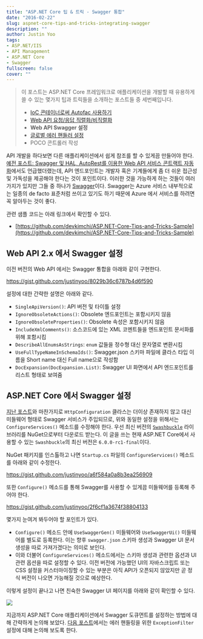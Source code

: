 ```yaml
---
title: "ASP.NET Core 팁 & 트릭 - Swagger 통합"
date: "2016-02-22"
slug: aspnet-core-tips-and-tricks-integrating-swagger
description: ""
author: Justin Yoo
tags:
- ASP.NET/IIS
- API Management
- ASP.NET Core
- Swagger
fullscreen: false
cover: ""
---
```


> 이 포스트는 ASP.NET Core 프레임워크로 애플리케이션을 개발할 때 유용하게 쓸 수 있는 몇가지 팁과 트릭들을 소개하는 포스트들 중 세번째입니다.
> 
> - [IoC 콘테이너로써 Autofac 사용하기](http://blog.aliencube.org/ko/2016/02/20/aspnet-core-tips-and-tricks-using-autofac-as-ioc-container)
> - [Web API 요청/응답 직렬화/비직렬화](http://blog.aliencube.org/ko/2016/02/21/aspnet-core-tips-and-tricks-request-response-serialisation-deserialisation)
> - **Web API Swagger 설정**
> - [글로벌 에러 핸들러 설정](http://blog.aliencube.org/ko/2016/03/21/aspnet-core-tips-and-tricks-global-exception-handling)
> - POCO 콘트롤러 작성

API 개발을 하다보면 다른 애플리케이션에서 쉽게 참조를 할 수 있게끔 만들어야 한다. [예전 포스트: Swagger 및 HAL, AutoRest를 이용한 Web API 서비스 콘트랙트 자동화](http://blog.aliencube.org/ko/2015/10/25/auto-generating-rest-api-service-contract-by-swagger-hal-and-autorest)에서도 언급했더랬는데, API 엔드포인트는 개발자 혹은 기계들에게 좀 더 쉬운 접근성 및 가독성을 제공해야 한다는 것이 포인트이다. 이러한 것을 가능하게 하는 것들이 여러가지가 있지만 그들 중 하나가 [Swagger](http://swagger.io)이다. Swagger는 Azure 서비스 내부적으로는 일종의 de facto 표준처럼 쓰이고 있기도 하기 때문에 Azure 에서 서비스를 하려면 꼭 알아두는 것이 좋다.

관련 샘플 코드는 아래 링크에서 확인할 수 있다.

- [https://github.com/devkimchi/ASP.NET-Core-Tips-and-Tricks-Sample](https://github.com/devkimchi/ASP.NET-Core-Tips-and-Tricks-Sample)

## Web API 2.x 에서 Swagger 설정

이전 버전의 Web API 에서는 Swagger 통합을 아래와 같이 구현한다.

https://gist.github.com/justinyoo/8029b36c6787b4d6f590

설정에 대한 간략한 설명은 아래와 같다.

- `SingleApiVersion()`: API 버전 및 타이틀 설정
- `IgnoreObsoleteActions()`: Obsolete 엔드포인트는 포함시키지 않음
- `IgnoreObsoleteProperties()`: Obsolete 속성은 포함시키지 않음
- `IncludeXmlComments()`: 소스코드에 있는 XML 코멘트들을 엔드포인트 문서화를 위해 포함시킴
- `DescribeAllEnumsAsStrings`: `enum` 값들을 정수형 대신 문자열로 변환시킴
- `UseFullTypeNameInSchemaIds()`: Swagger.json 스키마 파일에 클라스 타입 이름을 Short name 대신 Full name으로 작성함
- `DocExpansion(DocExpansion.List)`: Swagger UI 화면에서 API 엔드포인트를 리스트 형태로 보여줌

## ASP.NET Core 에서 Swagger 설정

[지난 포스트](http://blog.aliencube.org/ko/2016/02/21/aspnet-core-tips-and-tricks-request-response-serialisation-deserialisation)와 마찬가지로 `HttpConfiguration` 클라스는 더이상 존재하지 않고 대신 미들웨어 형태로 Swagger 서비스가 주입되므로, 위와 동일한 설정을 위해서는 `ConfigureServices()` 메소드를 수정해야 한다. 우선 최신 버전의 [`Swashbuckle`](https://www.nuget.org/packages/Swashbuckle) 라이브러리를 NuGet으로부터 다운로드 받는다. 이 글을 쓰는 현재 ASP.NET Core에서 사용할 수 있는 `Swashbuckle`의 최신 버전은 `6.0.0-rc1-final`이다.

NuGet 패키지를 인스톨하고 나면 `Startup.cs` 파일의 `ConfigureServices()` 메소드를 아래와 같이 수정한다.

https://gist.github.com/justinyoo/a6f584a0a8b3ea256909

또한 `Configure()` 메소드를 통해 Swagger를 사용할 수 있게끔 미들웨어를 등록해 주어야 한다.

https://gist.github.com/justinyoo/2f6cf1a3674f38804133

몇가지 눈여겨 봐두어야 할 포인트가 있다.

- `Configure()` 메소드 안에 `UseSwaggerGen()` 미들웨어와 `UseSwaggerUi()` 미들웨어를 별도로 등록한다. 이는 향후 `swagger.json` 스키마 생성과 Swagger UI 문서 생성을 따로 가져가겠다는 의미로 보인다.
- 이와 더불어 `ConfigureServices()` 메소드에서는 스키마 생성과 관련한 옵션과 UI 관련 옵션을 따로 설정할 수 있다. 이전 버전에 가능했던 UI의 자바스크립트 또는 CSS 설정을 커스터마이징할 수 있는 부분은 아직 API가 오픈되지 않았지만 곧 정식 버전이 나오면 가능해질 것으로 예상한다.

이렇게 설정이 끝나고 나면 친숙한 Swagger UI 페이지를 아래와 같이 확인할 수 있다.

![](https://sa0blogs.blob.core.windows.net/aliencube/2016/02/swagger-in-aspnet-core-01.png)

지금까지 ASP.NET Core 애플리케이션에서 Swagger 도큐먼트를 설정하는 방법에 대해 간략하게 논의해 보았다. [다음 포스트](http://blog.aliencube.org/ko/2016/03/21/aspnet-core-tips-and-tricks-global-exception-handling)에서는 에러 핸들링을 위한 `ExceptionFilter` 설정에 대해 논의해 보도록 한다.
